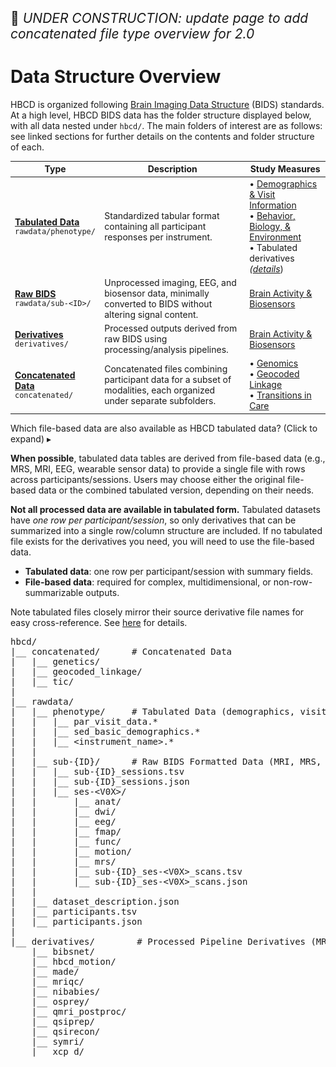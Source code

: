 
<p style="font-size: 1.5em;">🚧 <i>UNDER CONSTRUCTION: update page to add concatenated file type overview for 2.0</i></p>

# Data Structure Overview

HBCD is organized following [Brain Imaging Data Structure](https://bids-specification.readthedocs.io/en/stable/) (BIDS) standards. At a high level, HBCD BIDS data has the folder structure displayed below, with all data nested under `hbcd/`. The main folders of interest are as follows: see linked sections for further details on the contents and folder structure of each.

<table class="compact-table-no-vertical-lines" style="width: 100%; border-collapse: collapse; table-layout: fixed; font-size: 14px;">
  <thead>
    <tr>
      <th>Type</th>
      <th>Description</th>
      <th>Study Measures</th>
    </tr>
  </thead>
  <tbody>
    <tr>
      <td><i class="fa-solid fa-table"></i> <a href="../phenotypes" target="_blank"><strong>Tabulated Data</strong></a><br><code>rawdata/phenotype/</code></td>
      <td style="word-wrap: break-word; white-space: normal;">Standardized tabular format containing all participant responses per instrument.</td>
      <td>
        • <a href="../../instruments/#demographics-visit-information" target="_blank">Demographics & Visit Information</a><br>
        • <a href="../../instruments/#behavior-biology-environment" target="_blank">Behavior, Biology, & Environment</a><br>
        • Tabulated derivatives <i>(<a href="#warning">details</a></i>)
      </td>
    </tr>
    <tr>
      <td><i class="fa-solid fa-folder-open"></i> <a href="../file-based-data/#raw-bids" target="_blank"><strong>Raw BIDS</strong></a><br><code>rawdata/sub-&lt;ID&gt;/</code></td>
      <td style="word-wrap: break-word; white-space: normal;">Unprocessed imaging, EEG, and biosensor data, minimally converted to BIDS without altering signal content.</td>
      <td><a href="../../instruments/#brain-activity-biosensors">Brain Activity & Biosensors</a></td>
    </tr>
    <tr>
      <td><i class="fa-solid fa-folder-open"></i> <a href="../file-based-data/#processed-derivatives" target="_blank"><strong>Derivatives</strong></a><br><code>derivatives/</code></td>
      <td style="word-wrap: break-word; white-space: normal;">Processed outputs derived from raw BIDS using processing/analysis pipelines.</td>
      <td><a href="../../instruments/#brain-activity-biosensors">Brain Activity & Biosensors</a></td>
    </tr>
    <tr>
      <td><i class="fa-solid fa-folder-open"></i> <a href="../file-based-data/#concatenated-data" target="_blank"><strong>Concatenated Data</strong></a><br><code>concatenated/</code></td>
      <td style="word-wrap: break-word; white-space: normal;">Concatenated files combining participant data for a subset of modalities, each organized under separate subfolders.</td>
      <td>
        • <a href="../../instruments/biospec/illumina-gda-gwas" target="_blank">Genomics</a><br>
        • <a href="../../instruments/SED/geocoded-linkage" target="_blank">Geocoded Linkage</a><br>
        • <a href="../../instruments/admin/transitions-in-care" target="_blank">Transitions in Care</a>
        </td>
    </tr>
  </tbody>
</table>

<p>
<div id="warning" class="warning-banner" onclick="toggleCollapse(this)">
  <span class="emoji"><i class="fas fa-exclamation-circle"></i></span>
  <span class="text-with-link">
  <span class="text">Which file-based data are also available as HBCD tabulated data? <span class="hint">(Click to expand)</span></span>
  <a class="anchor-link" href="#warning" title="Copy link">
  <i class="fa-solid fa-link"></i>
  </a>
  </span>
  <span class="arrow">▸</span>
</div>
<div class="warning-collapsible-content">
<p><strong>When possible</strong>, tabulated data tables are derived from file-based data (e.g., MRS, MRI, EEG, wearable sensor data) to provide a single file with rows across participants/sessions. Users may choose either the original file-based data or the combined tabulated version, depending on their needs.</p>
<p><strong>Not all processed data are available in tabulated form.</strong> Tabulated datasets have <em>one row per participant/session</em>, so only derivatives that can be summarized into a single row/column structure are included. If no tabulated file exists for the derivatives you need, you will need to use the file-based data.</p>
<ul>
<li><strong>Tabulated data</strong>: one row per participant/session with summary fields.</li>
<li><strong>File-based data</strong>: required for complex, multidimensional, or non-row-summarizable outputs.</li>
</ul>
<p>Note tabulated files closely mirror their source derivative file names for easy cross-reference. See <a href="../../access/metadata/#exceptions-mri" target="_blank">here</a> for details.</p>
</div>
</p>

<pre class="folder-tree">
hbcd/
|__ concatenated/      <span class="hashtag"># Concatenated Data</span>
|   |__ genetics/
|   |__ geocoded_linkage/
|   |__ tic/
|
|__ rawdata/ 
|   |__ phenotype/     <span class="hashtag"># Tabulated Data (demographics, visit info, behavior, etc.)</span>
|   |   |__ par_visit_data.*
|   |   |__ sed_basic_demographics.*
|   |   |__ <span class="placeholder">&lt;instrument_name&gt;</span>.*
|   |
|   |__ sub-<span class="label">{ID}</span>/      <span class="hashtag"># Raw BIDS Formatted Data (MRI, MRS, EEG, & Biosensors)</span>
|   |   |__ sub-<span class="label">{ID}</span>_sessions.tsv
|   |   |__ sub-<span class="label">{ID}</span>_sessions.json
|   |   |__ ses-<span class="label">&lt;V0X&gt;</span>/
|   |       |__ anat/
|   |       |__ dwi/
|   |       |__ eeg/
|   |       |__ fmap/
|   |       |__ func/
|   |       |__ motion/
|   |       |__ mrs/
|   |       |__ sub-<span class="label">{ID}</span>_ses-<span class="label">&lt;V0X&gt;</span>_scans.tsv
|   |       |__ sub-<span class="label">{ID}</span>_ses-<span class="label">&lt;V0X&gt;</span>_scans.json
|   |
|   |__ dataset_description.json
|   |__ participants.tsv
|   |__ participants.json 
|
|__ derivatives/        <span class="hashtag"># Processed Pipeline Derivatives (MRI, MRS, EEG, & Biosensors)</span>
    |__ bibsnet/
    |__ hbcd_motion/
    |__ made/
    |__ mriqc/
    |__ nibabies/
    |__ osprey/
    |__ qmri_postproc/
    |__ qsiprep/
    |__ qsirecon/
    |__ symri/
    |__ xcp_d/
</pre>

<br>
